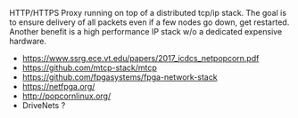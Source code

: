 HTTP/HTTPS Proxy running on top of a distributed tcp/ip stack.
The goal is to ensure delivery of all packets even if a few nodes go down, get restarted. Another benefit is a high performance IP stack w/o a dedicated expensive hardware.


* https://www.ssrg.ece.vt.edu/papers/2017_icdcs_netpopcorn.pdf
* https://github.com/mtcp-stack/mtcp
* https://github.com/fpgasystems/fpga-network-stack
* https://netfpga.org/
* http://popcornlinux.org/
* DriveNets ?
